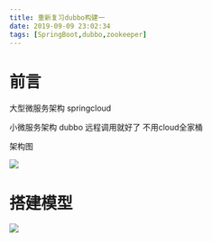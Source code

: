 ```yaml
---
title: 重新复习dubbo构建一
date: 2019-09-09 23:02:34
tags: [SpringBoot,dubbo,zookeeper]
---
```


# 前言

大型微服务架构 springcloud

小微服务架构 dubbo 远程调用就好了 不用cloud全家桶

架构图

![](/img/2019-09-09/dubbo1.png)

# 搭建模型

![](/img/2019-09-09/2.png)